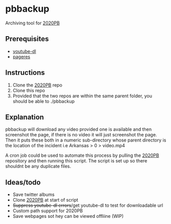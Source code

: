 # pbbackup
Archiving tool for [2020PB](https://github.com/2020PB/police-brutality)
## Prerequisites
- [youtube-dl](https://youtube-dl.org/)
- [pageres](https://github.com/sindresorhus/pageres)

## Instructions

1. Clone the [2020PB](https://github.com/2020PB/police-brutality) repo
2. Clone this repo
3. Provided that the two repos are within the same parent folder, you should be able to ./pbbackup

## Explanation
pbbackup will download any video provided one is available and  then screenshot the page, if there is no video it will just screenshot the page. Then it puts these both in a numeric sub-directory whose parent directory is the location of the incident i.e Arkansas > 0 > video.mp4

A cron job could be used to automate this process by pulling the [2020PB](https://github.com/2020PB/police-brutality) repository and then running this script. The script is set up so there shouldnt be any duplicate files.

## Ideas/todo

- Save twitter albums
- Clone [2020PB](https://github.com/2020PB/police-brutality) at start of script
- ~~Suppress youtube-dl errors~~/get youtube-dl to test for downloadable url
- Custom path support for 2020PB
- Save webpages sot hey can be viewed offliine (WIP)
